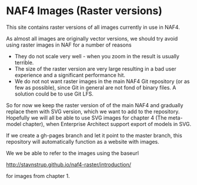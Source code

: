 # NAF4 Images (Raster versions)

This site contains raster versions of all images currently in use in NAF4.

As almost all images are originally vector versions, we should try avoid using raster images in NAF for a number of reasons

* They do not scale very well - when you zoom in the result is usually terrible.
* The size of the raster version are very large resulting in a bad user
  experience and a significant performance hit.
* We do not not want raster images in the main NAF4 Git repository (or as few as
  possible), since Git in general are not fond of binary files. A solution could
  be to use Git LFS.

So for now we keep the raster version of of the main NAF4 and gradually replace
them with SVG version, which we want to add to the repository. Hopefully we
will all be able to use SVG images for chapter 4 (The meta-model chapter), when
Enterprise Architect support export of models in SVG.


If we create a gh-pages branch and let it point to the master branch, this repository will automatically function as a website with images.

We we be able to refer to the images using the baseurl

http://stavnstrup.github.io/naf4-raster/introduction/

for images from chapter 1.
